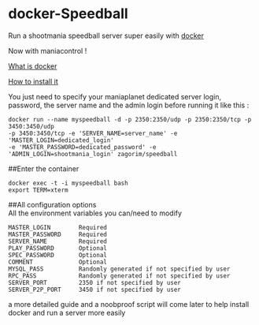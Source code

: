 # docker-Speedball

Run a shootmania speedball server super easily with [docker](https://www.docker.com/)


Now with maniacontrol !

[What is docker](https://www.docker.com/whatisdocker/) 

[How to install it](https://docs.docker.com/installation/debian/)


You just need to specify your maniaplanet dedicated server login, password, the server name and the admin login before running it like this :

```
docker run --name myspeedball -d -p 2350:2350/udp -p 2350:2350/tcp -p 3450:3450/udp
-p 3450:3450/tcp -e 'SERVER_NAME=server_name' -e 'MASTER_LOGIN=dedicated_login' 
-e 'MASTER_PASSWORD=dedicated_password' -e 'ADMIN_LOGIN=shootmania_login' zagorim/speedball
```

##Enter the container

    docker exec -t -i myspeedball bash
    export TERM=xterm

##All configuration options   
All the environment variables you can/need to modify

```
MASTER_LOGIN        Required
MASTER_PASSWORD     Required
SERVER_NAME         Required
PLAY_PASSWORD       Optional
SPEC_PASSWORD       Optional
COMMENT             Optional
MYSQL_PASS          Randomly generated if not specified by user
RPC_PASS            Randomly generated if not specified by user
SERVER_PORT         2350 if not specified by user
SERVER_P2P_PORT     3450 if not specified by user
```



a more detailed guide and a noobproof script will come later to help install docker and run a server more easily
